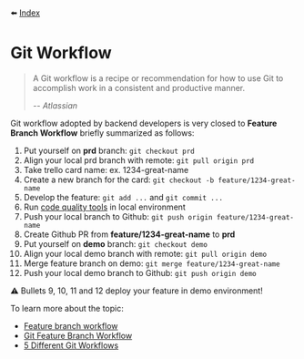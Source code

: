 :arrow_left: [Index](index.md)

# Git Workflow

> A Git workflow is a recipe or recommendation for how to use Git to accomplish work in a consistent and productive manner.
>
> -- <cite>Atlassian</cite>

Git workflow adopted by backend developers is very closed to **Feature Branch Workflow** briefly summarized as follows:
1. Put yourself on **prd** branch: `git checkout prd`
2. Align your local prd branch with remote: `git pull origin prd`
3. Take trello card name: ex. 1234-great-name
4. Create a new branch for the card: `git checkout -b feature/1234-great-name`
5. Develop the feature: `git add ...` and `git commit ...`
6. Run [code quality tools](code-quality.md) in local environment
7. Push your local branch to Github: `git push origin feature/1234-great-name`
8. Create Github PR from **feature/1234-great-name** to **prd**
9. Put yourself on **demo** branch: `git checkout demo`
10. Align your local demo branch with remote: `git pull origin demo`
11. Merge feature branch on demo: `git merge feature/1234-great-name`
12. Push your local demo branch to Github: `git push origin demo`

:warning: Bullets 9, 10, 11 and 12 deploy your feature in demo environment!

To learn more about the topic:
* [Feature branch workflow](https://docs.gitlab.com/ee/gitlab-basics/feature_branch_workflow.html)
* [Git Feature Branch Workflow](https://www.atlassian.com/git/tutorials/comparing-workflows/feature-branch-workflow)
* [5 Different Git Workflows](https://medium.com/javarevisited/5-different-git-workflows-50f75d8783a7)